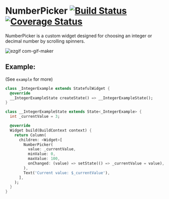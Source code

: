 # NumberPicker [![Build Status](https://travis-ci.org/MarcinusX/NumberPicker.svg?branch=master)](https://travis-ci.org/MarcinusX/NumberPicker) [![Coverage Status](https://coveralls.io/repos/github/MarcinusX/NumberPicker/badge.svg?branch=master)](https://coveralls.io/github/MarcinusX/NumberPicker?branch=CI)

NumberPicker is a custom widget designed for choosing an integer or decimal number by scrolling spinners.

![ezgif com-gif-maker](https://user-images.githubusercontent.com/16286046/110208631-aabb8480-7e88-11eb-8a92-4e77636965ce.gif)

## Example:
(See `example` for more)

```dart
class _IntegerExample extends StatefulWidget {
  @override
  __IntegerExampleState createState() => __IntegerExampleState();
}

class __IntegerExampleState extends State<_IntegerExample> {
  int _currentValue = 3;

  @override
  Widget build(BuildContext context) {
    return Column(
      children: <Widget>[
        NumberPicker(
          value: _currentValue,
          minValue: 0,
          maxValue: 100,
          onChanged: (value) => setState(() => _currentValue = value),
        ),
        Text('Current value: $_currentValue'),
      ],
    );
  }
}
```
